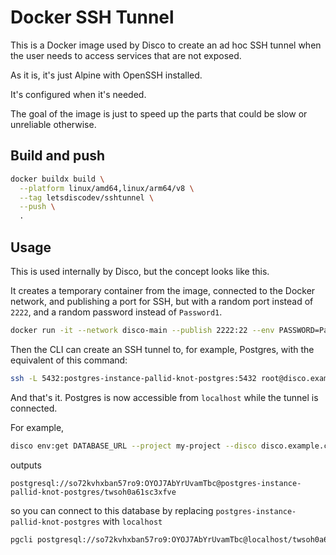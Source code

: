 # Docker SSH Tunnel

This is a Docker image used by Disco to create an ad hoc SSH tunnel when the
user needs to access services that are not exposed.

As it is, it's just Alpine with OpenSSH installed.

It's configured when it's needed.

The goal of the image is just to speed up the parts that could be slow or unreliable otherwise.

## Build and push

```bash
docker buildx build \
  --platform linux/amd64,linux/arm64/v8 \
  --tag letsdiscodev/sshtunnel \
  --push \
  .
```

## Usage

This is used internally by Disco, but the concept looks like this.

It creates a temporary container from the image, connected to the Docker network, and publishing a port for SSH, but with a random port instead of `2222`, and a random password instead of `Password1`.
```bash
docker run -it --network disco-main --publish 2222:22 --env PASSWORD=Password1 letsdiscodev/sshtunnel
```

Then the CLI can create an SSH tunnel to, for example, Postgres, with the equivalent of this command:

```bash
ssh -L 5432:postgres-instance-pallid-knot-postgres:5432 root@disco.example.com -p 2222
```

And that's it. Postgres is now accessible from `localhost` while the tunnel is connected.

For example,
```bash
disco env:get DATABASE_URL --project my-project --disco disco.example.com
```
outputs
```
postgresql://so72kvhxban57ro9:OYOJ7AbYrUvamTbc@postgres-instance-pallid-knot-postgres/twsoh0a61sc3xfve
```
so you can connect to this database by replacing `postgres-instance-pallid-knot-postgres` with `localhost`

```bash
pgcli postgresql://so72kvhxban57ro9:OYOJ7AbYrUvamTbc@localhost/twsoh0a61sc3xfve
```

